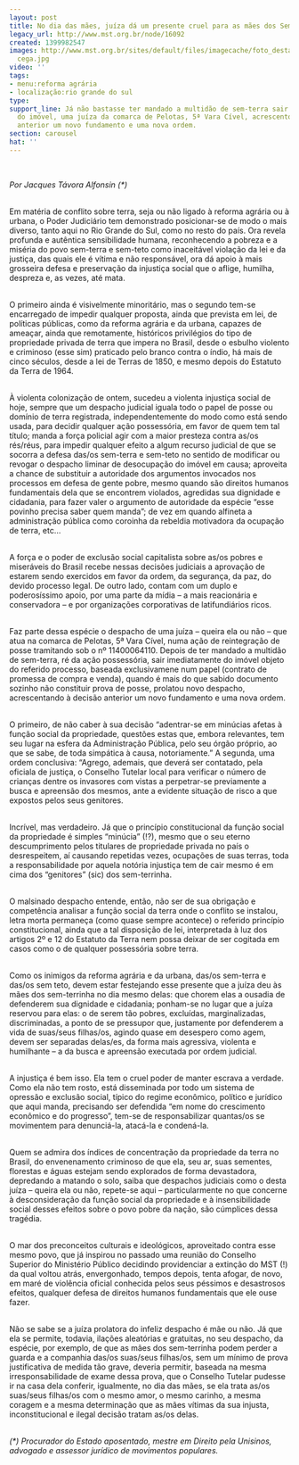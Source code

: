 ```yaml
---
layout: post
title: No dia das mães, juíza dá um presente cruel para as mães dos Sem Terrinha
legacy_url: http://www.mst.org.br/node/16092
created: 1399982547
images: http://www.mst.org.br/sites/default/files/imagecache/foto_destaque/justiça
  cega.jpg
video: ''
tags:
- menu:reforma agrária
- localização:rio grande do sul
type: 
support_line: Já não bastasse ter mandado a multidão de sem-terra sair imediatamente
  do imóvel, uma juíza da comarca de Pelotas, 5ª Vara Cível, acrescentou à decisão
  anterior um novo fundamento e uma nova ordem.
section: carousel
hat: ''
---
```

<p>&nbsp;</p><p><em>Por Jacques Távora Alfonsin (*)</em></p><p><br>Em matéria de conflito sobre terra, seja ou não ligado à reforma agrária ou à urbana, o Poder Judiciário tem demonstrado posicionar-se de modo o mais diverso, tanto aqui no Rio Grande do Sul, como no resto do país. Ora revela profunda e autêntica sensibilidade humana, reconhecendo a pobreza e a miséria do povo sem-terra e sem-teto como inaceitável violação da lei e da justiça, das quais ele é vítima e não responsável, ora dá apoio à mais grosseira defesa e preservação da injustiça social que o aflige, humilha, despreza e, as vezes, até mata.</p><p><br>O primeiro ainda é visivelmente minoritário, mas o segundo tem-se encarregado de impedir qualquer proposta, ainda que prevista em lei, de políticas públicas, como da reforma agrária e da urbana, capazes de ameaçar, ainda que remotamente, históricos privilégios do tipo de propriedade privada de terra que impera no Brasil, desde o esbulho violento e criminoso (esse sim) praticado pelo branco contra o índio, há mais de cinco séculos, desde a lei de Terras de 1850, e mesmo depois do Estatuto da Terra de 1964.</p><p><br>À violenta colonização de ontem, sucedeu a violenta injustiça social de hoje, sempre que um despacho judicial iguala todo o papel de posse ou domínio de terra registrada, independentemente do modo como está sendo usada, para decidir qualquer ação possessória, em favor de quem tem tal título; manda a força policial agir com a maior presteza contra as/os rés/réus, para impedir qualquer efeito a algum recurso judicial de que se socorra a defesa das/os sem-terra e sem-teto no sentido de modificar ou revogar o despacho liminar de desocupação do imóvel em causa; aproveita a chance de substituir a autoridade dos argumentos invocados nos processos em defesa de gente pobre, mesmo quando são direitos humanos fundamentais dela que se encontrem violados, agredidas sua dignidade e cidadania, para fazer valer o argumento de autoridade da espécie “esse povinho precisa saber quem manda”; de vez em quando alfineta a administração pública como coroinha da rebeldia motivadora da ocupação de terra, etc…</p><p><br>A força e o poder de exclusão social capitalista sobre as/os pobres e miseráveis do Brasil recebe nessas decisões judiciais a aprovação de estarem sendo exercidos em favor da ordem, da segurança, da paz, do devido processo legal. De outro lado, contam com um duplo e poderosíssimo apoio, por uma parte da mídia – a mais reacionária e conservadora – e por organizações corporativas de latifundiários ricos.</p><p><br>Faz parte dessa espécie o despacho de uma juíza – queira ela ou não – que atua na comarca de Pelotas, 5ª Vara Cível, numa ação de reintegração de posse tramitando sob o nº 11400064110. Depois de ter mandado a multidão de sem-terra, ré da ação possessória, sair imediatamente do imóvel objeto do referido processo, baseada exclusivamene num papel (contrato de promessa de compra e venda), quando é mais do que sabido documento sozinho não constituir prova de posse, prolatou novo despacho, acrescentando à decisão anterior um novo fundamento e uma nova ordem.</p><p><br>O primeiro, de não caber à sua decisão “adentrar-se em minúcias afetas à função social da propriedade, questões estas que, embora relevantes, tem seu lugar na esfera da Administração Pública, pelo seu órgão próprio, ao que se sabe, de toda simpática à causa, notoriamente.” A segunda, uma ordem conclusiva: “Agrego, ademais, que deverá ser contatado, pela oficiala de justiça, o Conselho Tutelar local para verificar o número de crianças dentre os invasores com vistas a perpetrar-se previamente a busca e apreensão dos mesmos, ante a evidente situação de risco a que expostos pelos seus genitores.</p><p><br>Incrível, mas verdadeiro. Já que o princípio constitucional da função social da propriedade é simples “minúcia” (!?), mesmo que o seu eterno descumprimento pelos titulares de propriedade privada no país o desrespeitem, aí causando repetidas vezes, ocupações de suas terras, toda a responsabilidade por aquela notória injustiça tem de cair mesmo é em cima dos “genitores” (sic) dos sem-terrinha.</p><p><br>O malsinado despacho entende, então, não ser de sua obrigação e competência analisar a função social da terra onde o conflito se instalou, letra morta permaneça (como quase sempre acontece) o referido princípio constitucional, ainda que a tal disposição de lei, interpretada à luz dos artigos 2º e 12 do Estatuto da Terra nem possa deixar de ser cogitada em casos como o de qualquer possessória sobre terra.</p><p><br>Como os inimigos da reforma agrária e da urbana, das/os sem-terra e das/os sem teto, devem estar festejando esse presente que a juíza deu às mães dos sem-terrinha no dia mesmo delas: que chorem elas a ousadia de defenderem sua dignidade e cidadania; ponham-se no lugar que a juíza reservou para elas: o de serem tão pobres, excluídas, marginalizadas, discriminadas, a ponto de se pressupor que, justamente por defenderem a vida de suas/seus filhas/os, agindo quase em desespero como agem, devem ser separadas delas/es, da forma mais agressiva, violenta e humilhante – a da busca e apreensão executada por ordem judicial.</p><p><br>A injustiça é bem isso. Ela tem o cruel poder de manter escrava a verdade. Como ela não tem rosto, está disseminada por todo um sistema de opressão e exclusão social, típico do regime econômico, político e jurídico que aqui manda, precisando ser defendida “em nome do crescimento econômico e do progresso”, tem-se de responsabilizar quantas/os se movimentem para denunciá-la, atacá-la e condená-la.</p><p><br>Quem se admira dos índices de concentração da propriedade da terra no Brasil, do envenenamento criminoso de que ela, seu ar, suas sementes, florestas e águas estejam sendo explorados de forma devastadora, depredando a matando o solo, saiba que despachos judiciais como o desta juíza – queira ela ou não, repete-se aqui – particularmente no que concerne à desconsideração da função social da propriedade e à insensibilidade social desses efeitos sobre o povo pobre da nação, são cúmplices dessa tragédia.</p><p><br>O mar dos preconceitos culturais e ideológicos, aproveitado contra esse mesmo povo, que já inspirou no passado uma reunião do Conselho Superior do Ministério Público decidindo providenciar a extinção do MST (!) da qual voltou atrás, envergonhado, tempos depois, tenta afogar, de novo, em maré de violência oficial conhecida pelos seus péssimos e desastrosos efeitos, qualquer defesa de direitos humanos fundamentais que ele ouse fazer.</p><p><br>Não se sabe se a juíza prolatora do infeliz despacho é mãe ou não. Já que ela se permite, todavia, ilações aleatórias e gratuitas, no seu despacho, da espécie, por exemplo, de que as mães dos sem-terrinha podem perder a guarda e a companhia das/os suas/seus filhas/os, sem um mínimo de prova justificativa de medida tão grave, deveria permitir, baseada na mesma irresponsabilidade de exame dessa prova, que o Conselho Tutelar pudesse ir na casa dela conferir, igualmente, no dia das mães, se ela trata as/os suas/seus filhas/os com o mesmo amor, o mesmo carinho, a mesma coragem e a mesma determinação que as mães vítimas da sua injusta, inconstitucional e ilegal decisão tratam as/os delas.</p><p><em><br>(*) Procurador do Estado aposentado, mestre em Direito pela Unisinos, advogado e assessor jurídico de movimentos populares.</em></p><div>&nbsp;</div>
